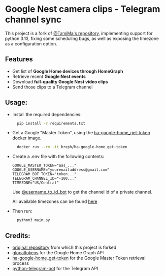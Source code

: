 
# Google Nest camera clips - Telegram channel sync

This project is a fork of [@TamiMa's repository](https://github.com/TamirMa/google-nest-telegram-sync), implementing support for python 3.13, fixing some scheduling bugs, as well as exposing the timezone as a configuration option.

## Features

- Get list of **Google Home devices through HomeGraph**
- Retrieve recent **Google Nest events**
- Download **full-quality Google Nest video clips**
- Send those clips to a Telegram channel


## Usage:

* Install the required dependencies:
  ```bash
    pip install -r requirements.txt
  ```

* Get a Google "Master Token", using the [ha-google-home_get-token](https://hub.docker.com/r/breph/ha-google-home_get-token) docker image.

  ```bash
    docker run --rm -it breph/ha-google-home_get-token
  ```

* Create a .env file with the following contents:

  ```dotenv
  GOOGLE_MASTER_TOKEN="aas_..."
  GOOGLE_USERNAME="youremailaddress@gmail.com"
  TELEGRAM_BOT_TOKEN="token..."
  TELEGRAM_CHANNEL_ID="-100..."
  TIMEZONE="US/Central"
  ```

  Use [@username_to_id_bot](https://t.me/username_to_id_bot) to get the channel id of a private channel.
  
  All available timezones can be found [here](https://gist.github.com/heyalexej/8bf688fd67d7199be4a1682b3eec7568)
  

* Then run:

  ```bash
    python3 main.py
  ```

## Credits:

- [original repository](https://github.com/TamirMa/google-nest-telegram-sync) from which this project is forked
- [glocaltokens](https://github.com/leikoilja/glocaltokens) for the Google Home Graph API
- [ha-google-home_get-token](https://hub.docker.com/r/breph/ha-google-home_get-token) for the Google Master Token retrieval process
- [python-telegram-bot](https://python-telegram-bot.org/) for the Telegram API
